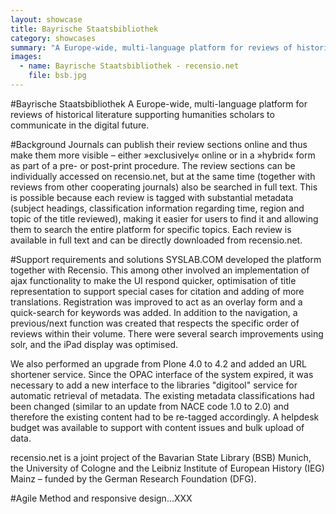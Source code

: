 ```yaml
---
layout: showcase
title: Bayrische Staatsbibliothek
category: showcases
summary: "A Europe-wide, multi-language platform for reviews of historical literature supporting humanities scholars to communicate in the digital future. (Supported by DFG, Bayerische Staatsbibliothek, Leibniz-Institut für Europäische Geschichte Mainz and Universität zu Köln)."
images:
  - name: Bayrische Staatsbibliothek - recensio.net
    file: bsb.jpg
---
```

#Bayrische Staatsbibliothek
A Europe-wide, multi-language platform for reviews of historical literature supporting humanities scholars to communicate in the digital future.

#Background
Journals can publish their review sections online and thus make them more visible – either »exclusively« online or in a »hybrid« form as part of a pre- or post-print procedure. The review sections can be individually accessed on recensio.net, but at the same time (together with reviews from other cooperating journals) also be searched in full text. This is possible because each review is tagged with substantial metadata (subject headings, classification information regarding time, region and topic of the title reviewed), making it easier for users to find it and allowing them to search the entire platform for specific topics. Each review is available in full text and can be directly downloaded from recensio.net.

#Support requirements and solutions
SYSLAB.COM developed the platform together with Recensio. This among other involved an implementation of  ajax functionality to make the UI respond quicker, optimisation of title representation to support special cases for citation and adding of more translations. Registration was improved to act as an overlay form and a quick-search for keywords was added. In addition to the navigation, a previous/next function was created that respects the specific order of reviews within their volume. There were several search improvements using solr, and the iPad display was optimised. 

We also performed an upgrade from Plone 4.0 to 4.2 and added an URL shortener service. Since the OPAC interface of the system expired, it was necessary to add a new interface to the libraries "digitool" service for automatic retrieval of metadata. The existing metadata classifications had been changed (similar to an update from NACE code 1.0 to 2.0) and therefore the existing content had to be re-tagged accordingly. A helpdesk budget was available to support with content issues and bulk upload of data. 

recensio.net is a joint project of the Bavarian State Library (BSB) Munich, the University of Cologne and the Leibniz Institute of European History (IEG) Mainz – funded by the German Research Foundation (DFG).


#Agile Method and responsive design...XXX